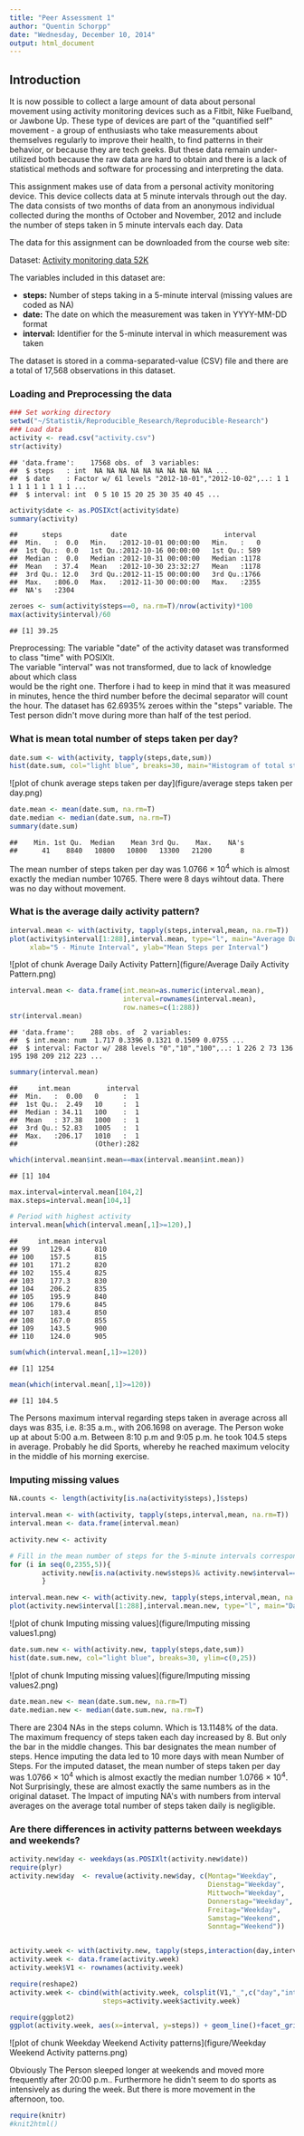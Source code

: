 ```yaml
---
title: "Peer Assessment 1"
author: "Quentin Schorpp"
date: "Wednesday, December 10, 2014"
output: html_document
---
```

## Introduction

It is now possible to collect a large amount of data about personal movement using activity monitoring devices such as a Fitbit, Nike Fuelband, or Jawbone Up. These type of devices are part of the "quantified self" movement - a group of enthusiasts who take measurements about themselves regularly to improve their health, to find patterns in their behavior, or because they are tech geeks. But these data remain under-utilized both because the raw data are hard to obtain and there is a lack of statistical methods and software for processing and interpreting the data.

This assignment makes use of data from a personal activity monitoring device. This device collects data at 5 minute intervals through out the day. The data consists of two months of data from an anonymous individual collected during the months of October and November, 2012 and include the number of steps taken in 5 minute intervals each day.
Data

The data for this assignment can be downloaded from the course web site:

Dataset: [Activity monitoring data 52K](https://d396qusza40orc.cloudfront.net/repdata%2Fdata%2Factivity.zip)


The variables included in this dataset are:  

* **steps:** Number of steps taking in a 5-minute interval (missing values are coded as NA)
* **date:** The date on which the measurement was taken in YYYY-MM-DD format
* **interval:** Identifier for the 5-minute interval in which measurement was taken

The dataset is stored in a comma-separated-value (CSV) file and there are a total of 17,568 observations in this dataset.




### Loading and Preprocessing the data  


```r
### Set working directory
setwd("~/Statistik/Reproducible_Research/Reproducible-Research")
### Load data
activity <- read.csv("activity.csv")
str(activity)
```

```
## 'data.frame':	17568 obs. of  3 variables:
##  $ steps   : int  NA NA NA NA NA NA NA NA NA NA ...
##  $ date    : Factor w/ 61 levels "2012-10-01","2012-10-02",..: 1 1 1 1 1 1 1 1 1 1 ...
##  $ interval: int  0 5 10 15 20 25 30 35 40 45 ...
```

```r
activity$date <- as.POSIXct(activity$date)
summary(activity)
```

```
##      steps            date                        interval   
##  Min.   :  0.0   Min.   :2012-10-01 00:00:00   Min.   :   0  
##  1st Qu.:  0.0   1st Qu.:2012-10-16 00:00:00   1st Qu.: 589  
##  Median :  0.0   Median :2012-10-31 00:00:00   Median :1178  
##  Mean   : 37.4   Mean   :2012-10-30 23:32:27   Mean   :1178  
##  3rd Qu.: 12.0   3rd Qu.:2012-11-15 00:00:00   3rd Qu.:1766  
##  Max.   :806.0   Max.   :2012-11-30 00:00:00   Max.   :2355  
##  NA's   :2304
```

```r
zeroes <- sum(activity$steps==0, na.rm=T)/nrow(activity)*100
max(activity$interval)/60
```

```
## [1] 39.25
```

Preprocessing: The variable "date" of the activity dataset was transformed to class "time" with POSIXlt.  
               The variable "interval" was not transformed, due to lack of knowledge about which class                    
               would be the right one. Therfore i had to keep in mind that it was measured in minutes,
               hence the third number before the decimal separator will count the hour.
The dataset has 62.6935% zeroes within the "steps" variable. The Test person didn't move during more than half of the test period.

### What is mean total number of steps taken per day?

```r
date.sum <- with(activity, tapply(steps,date,sum))
hist(date.sum, col="light blue", breaks=30, main="Histogram of total steps per day", xlab="steps per day")
```

![plot of chunk average steps taken per day](figure/average steps taken per day.png) 

```r
date.mean <- mean(date.sum, na.rm=T)
date.median <- median(date.sum, na.rm=T)
summary(date.sum)
```

```
##    Min. 1st Qu.  Median    Mean 3rd Qu.    Max.    NA's 
##      41    8840   10800   10800   13300   21200       8
```

The mean number of steps taken per day was 1.0766 &times; 10<sup>4</sup> which is almost exactly the median number 10765. There were 8 days wihtout data. There was no day without movement.

### What is the average daily activity pattern?  

```r
interval.mean <- with(activity, tapply(steps,interval,mean, na.rm=T))
plot(activity$interval[1:288],interval.mean, type="l", main="Average Daily Activity Pattern",
     xlab="5 - Minute Interval", ylab="Mean Steps per Interval")
```

![plot of chunk Average Daily Activity Pattern](figure/Average Daily Activity Pattern.png) 

```r
interval.mean <- data.frame(int.mean=as.numeric(interval.mean), 
                            interval=rownames(interval.mean), 
                            row.names=c(1:288))
str(interval.mean)
```

```
## 'data.frame':	288 obs. of  2 variables:
##  $ int.mean: num  1.717 0.3396 0.1321 0.1509 0.0755 ...
##  $ interval: Factor w/ 288 levels "0","10","100",..: 1 226 2 73 136 195 198 209 212 223 ...
```

```r
summary(interval.mean)
```

```
##     int.mean         interval  
##  Min.   :  0.00   0      :  1  
##  1st Qu.:  2.49   10     :  1  
##  Median : 34.11   100    :  1  
##  Mean   : 37.38   1000   :  1  
##  3rd Qu.: 52.83   1005   :  1  
##  Max.   :206.17   1010   :  1  
##                   (Other):282
```

```r
which(interval.mean$int.mean==max(interval.mean$int.mean))
```

```
## [1] 104
```

```r
max.interval=interval.mean[104,2]
max.steps=interval.mean[104,1]

# Period with highest activity
interval.mean[which(interval.mean[,1]>=120),]
```

```
##     int.mean interval
## 99     129.4      810
## 100    157.5      815
## 101    171.2      820
## 102    155.4      825
## 103    177.3      830
## 104    206.2      835
## 105    195.9      840
## 106    179.6      845
## 107    183.4      850
## 108    167.0      855
## 109    143.5      900
## 110    124.0      905
```

```r
sum(which(interval.mean[,1]>=120))
```

```
## [1] 1254
```

```r
mean(which(interval.mean[,1]>=120))
```

```
## [1] 104.5
```

The Persons maximum interval regarding steps taken in average across all days was 835, i.e. 8:35 a.m., with 206.1698 on average.
The Person woke up at about 5:00 a.m. Between 8:10 p.m and 9:05 p.m. he took 104.5 steps in average. Probably he did Sports, whereby he reached maximum velocity in the middle of his morning exercise.

### Imputing missing values

```r
NA.counts <- length(activity[is.na(activity$steps),]$steps)

interval.mean <- with(activity, tapply(steps,interval,mean, na.rm=T))
interval.mean <- data.frame(interval.mean)

activity.new <- activity

# Fill in the mean number of steps for the 5-minute intervals corresponding to the Missing Values.
for (i in seq(0,2355,5)){
        activity.new[is.na(activity.new$steps)& activity.new$interval==i,]$steps <- interval.mean[row.names(interval.mean)==i,]
        }

interval.mean.new <- with(activity.new, tapply(steps,interval,mean, na.rm=T))
plot(activity.new$interval[1:288],interval.mean.new, type="l", main="Daily Activity pattern with Imputed data", xlab="5 - Minute Interval", ylab="Mean Steps per Interval")
```

![plot of chunk Imputing missing values](figure/Imputing missing values1.png) 

```r
date.sum.new <- with(activity.new, tapply(steps,date,sum))
hist(date.sum.new, col="light blue", breaks=30, ylim=c(0,25))
```

![plot of chunk Imputing missing values](figure/Imputing missing values2.png) 

```r
date.mean.new <- mean(date.sum.new, na.rm=T)
date.median.new <- median(date.sum.new, na.rm=T)
```

There are 2304 NAs in the steps column. Which is 13.1148% of the data. 
The maximum frequency of steps taken each day increased by 8. But only the bar in the middle changes. This bar designates the mean number of steps. Hence imputing the data led to 10 more days with mean Number of Steps. 
For the imputed dataset, the mean number of steps taken per day was 1.0766 &times; 10<sup>4</sup> which is almost exactly the median number 1.0766 &times; 10<sup>4</sup>. Not Surprisingly, these are almost exactly the same numbers as in the original dataset. The Impact of imputing NA's with numbers from interval averages on the average total number of steps taken daily is negligible.

### Are there differences in activity patterns between weekdays and weekends?

```r
activity.new$day <- weekdays(as.POSIXlt(activity.new$date))
require(plyr)
activity.new$day  <- revalue(activity.new$day, c(Montag="Weekday",
                                                 Dienstag="Weekday",
                                                 Mittwoch="Weekday",
                                                 Donnerstag="Weekday",
                                                 Freitag="Weekday",
                                                 Samstag="Weekend",
                                                 Sonntag="Weekend"))


activity.week <- with(activity.new, tapply(steps,interaction(day,interval, sep="_"),mean))
activity.week <- data.frame(activity.week)
activity.week$V1 <- rownames(activity.week)

require(reshape2)
activity.week <- cbind(with(activity.week, colsplit(V1,"_",c("day","interval"))),
                       steps=activity.week$activity.week)

require(ggplot2)
ggplot(activity.week, aes(x=interval, y=steps)) + geom_line()+facet_grid(day~.)+ggtitle("Differences in activity patterns between weekdays and weekends")
```

![plot of chunk Weekday Weekend Activity patterns](figure/Weekday Weekend Activity patterns.png) 

Obviously The Person sleeped longer at weekends and moved more frequently after 20:00 p.m.. Furthermore he didn't seem to do sports as intensively as during the week. But there is more movement in the afternoon, too.


```r
require(knitr)
#knit2html()
```




